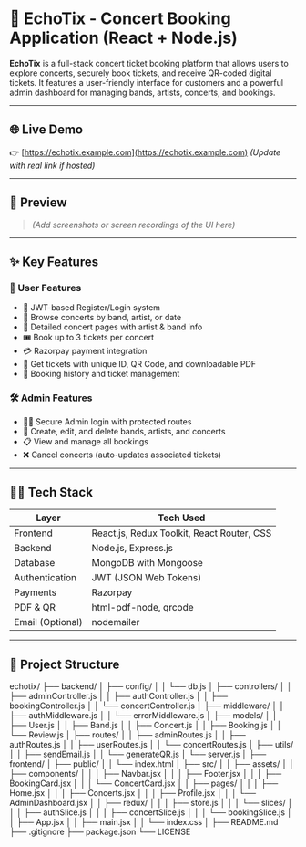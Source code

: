 # 🎫 EchoTix - Concert Booking Application (React + Node.js)

**EchoTix** is a full-stack concert ticket booking platform that allows users to explore concerts, securely book tickets, and receive QR-coded digital tickets. It features a user-friendly interface for customers and a powerful admin dashboard for managing bands, artists, concerts, and bookings.

---

## 🌐 Live Demo

👉 [https://echotix.example.com](https://echotix.example.com) _(Update with real link if hosted)_

---

## 📸 Preview

> _(Add screenshots or screen recordings of the UI here)_

---

## ✨ Key Features

### 👤 User Features

- 🔐 JWT-based Register/Login system
- 🎵 Browse concerts by band, artist, or date
- 📅 Detailed concert pages with artist & band info
- 🎟️ Book up to 3 tickets per concert
- 💳 Razorpay payment integration
- 📄 Get tickets with unique ID, QR Code, and downloadable PDF
- 📁 Booking history and ticket management

### 🛠 Admin Features

- 🧑‍💻 Secure Admin login with protected routes
- 🎤 Create, edit, and delete bands, artists, and concerts
- 📋 View and manage all bookings
- ❌ Cancel concerts (auto-updates associated tickets)

---

## 🧑‍💻 Tech Stack

| Layer            | Tech Used                                  |
| ---------------- | ------------------------------------------ |
| Frontend         | React.js, Redux Toolkit, React Router, CSS |
| Backend          | Node.js, Express.js                        |
| Database         | MongoDB with Mongoose                      |
| Authentication   | JWT (JSON Web Tokens)                      |
| Payments         | Razorpay                                   |
| PDF & QR         | html-pdf-node, qrcode                      |
| Email (Optional) | nodemailer                                 |

---

## 📂 Project Structure

echotix/
├── backend/
│ ├── config/
│ │ └── db.js
│ ├── controllers/
│ │ ├── adminController.js
│ │ ├── authController.js
│ │ ├── bookingController.js
│ │ └── concertController.js
│ ├── middleware/
│ │ ├── authMiddleware.js
│ │ └── errorMiddleware.js
│ ├── models/
│ │ ├── User.js
│ │ ├── Band.js
│ │ ├── Concert.js
│ │ ├── Booking.js
│ │ └── Review.js
│ ├── routes/
│ │ ├── adminRoutes.js
│ │ ├── authRoutes.js
│ │ ├── userRoutes.js
│ │ └── concertRoutes.js
│ ├── utils/
│ │ ├── sendEmail.js
│ │ └── generateQR.js
│ └── server.js
│
├── frontend/
│ ├── public/
│ │ └── index.html
│ ├── src/
│ │ ├── assets/
│ │ ├── components/
│ │ │ ├── Navbar.jsx
│ │ │ ├── Footer.jsx
│ │ │ ├── BookingCard.jsx
│ │ │ └── ConcertCard.jsx
│ │ ├── pages/
│ │ │ ├── Home.jsx
│ │ │ ├── Concerts.jsx
│ │ │ ├── Profile.jsx
│ │ │ └── AdminDashboard.jsx
│ │ ├── redux/
│ │ │ ├── store.js
│ │ │ └── slices/
│ │ │ ├── authSlice.js
│ │ │ ├── concertSlice.js
│ │ │ └── bookingSlice.js
│ │ ├── App.jsx
│ │ ├── main.jsx
│ │ └── index.css
│
├── README.md
├── .gitignore
├── package.json
└── LICENSE
